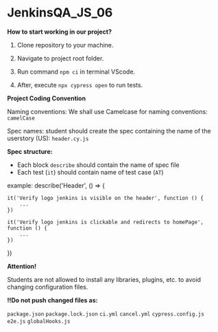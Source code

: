 # JenkinsQA_JS_06


**How to start working in our project?**

1. Clone repository to your machine.

2. Navigate to project root folder.

3. Run command ```npm ci``` in terminal VScode.

4. After, execute ```npx cypress open```  to run tests.

**Project Coding Convention**

Naming conventions:
We shall use Camelcase for naming conventions: ```camelCase```

Spec names:
student should create the spec containing the name of the userstory (US): ```header.cy.js``` 


**Spec structure:**

- Each block ```describe``` should contain the name of spec file
- Each test (```it```) should contain name of test case (```AT```) 

example:
describe('Header', () => {

    it('Verify logo jenkins is visible on the header', function () {
        ...
    })

    it('Verify logo jenkins is clickable and redirects to homePage', function () {
        ...
    })
})

**Attention!**

Students are not allowed to install any libraries, plugins, etc. to avoid changing configuration files. 

**!!Do not push changed files as:**

```package.json```
```package.lock.json```
```ci.yml```
```cancel.yml```
```cypress.config.js```
```e2e.js```
```globalHooks.js```
